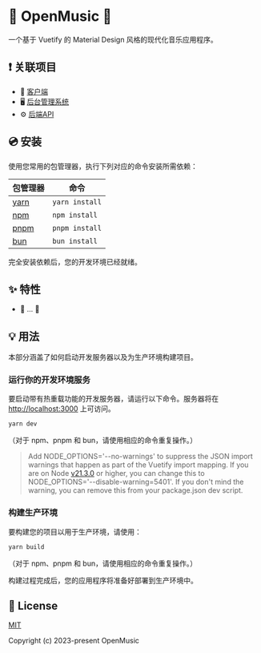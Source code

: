 # 🎵 OpenMusic 🎵

一个基于 Vuetify 的 Material Design 风格的现代化音乐应用程序。

## ❗️ 关联项目

- 📱 [客户端](https://github.com/Spidey120703/open-music)
- 🖥️ [后台管理系统](https://github.com/Spidey120703/open-music-admin)
- ⚙️ [后端API](https://github.com/Spidey120703/open-music-admin)

## 💿 安装

使用您常用的包管理器，执行下列对应的命令安装所需依赖：

| 包管理器                                                      | 命令             |
|-----------------------------------------------------------|----------------|
| [yarn](https://yarnpkg.com/getting-started)               | `yarn install` |
| [npm](https://docs.npmjs.com/cli/v7/commands/npm-install) | `npm install`  |
| [pnpm](https://pnpm.io/installation)                      | `pnpm install` |
| [bun](https://bun.sh/#getting-started)                    | `bun install`  |

完全安装依赖后，您的开发环境已经就绪。

## ✨ 特性

- 🎵 ... 🎵

## 💡 用法

本部分涵盖了如何启动开发服务器以及为生产环境构建项目。

### 运行你的开发环境服务

要启动带有热重载功能的开发服务器，请运行以下命令。服务器将在 [http://localhost:3000](http://localhost:3000) 上可访问。

```bash
yarn dev
```

（对于 npm、pnpm 和 bun，请使用相应的命令重复操作。）

> Add NODE_OPTIONS='--no-warnings' to suppress the JSON import warnings that happen as part of the Vuetify import mapping. If you are on Node [v21.3.0](https://nodejs.org/en/blog/release/v21.3.0) or higher, you can change this to NODE_OPTIONS='--disable-warning=5401'. If you don't mind the warning, you can remove this from your package.json dev script.

### 构建生产环境

要构建您的项目以用于生产环境，请使用：

```bash
yarn build
```

（对于 npm、pnpm 和 bun，请使用相应的命令重复操作。）

构建过程完成后，您的应用程序将准备好部署到生产环境中。

## 📑 License
[MIT](http://opensource.org/licenses/MIT)

Copyright (c) 2023-present OpenMusic
